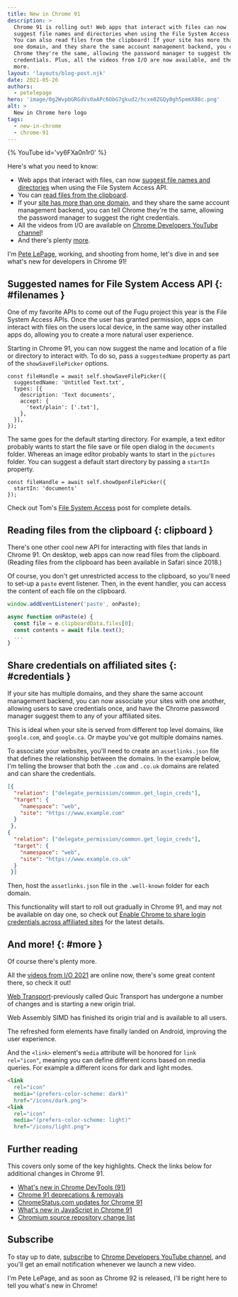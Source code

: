 ```yaml
---
title: New in Chrome 91
description: >
  Chrome 91 is rolling out! Web apps that interact with files can now
  suggest file names and directories when using the File System Access API.
  You can also read files from the clipboard! If your site has more than
  one domain, and they share the same account management backend, you can tell
  Chrome they're the same, allowing the password manager to suggest the right
  credentials. Plus, all the videos from I/O are now available, and there's plenty
  more.
layout: 'layouts/blog-post.njk'
date: 2021-05-26
authors:
  - petelepage
hero: 'image/0g2WvpbGRGdVs0aAPc6ObG7gkud2/hcxe0ZGQy0gh5pemX88c.png'
alt: >
  New in Chrome hero logo
tags:
  - new-in-chrome
  - chrome-91
---
```


{% YouTube id='vy6FXa0n1r0' %}

Here's what you need to know:

* Web apps that interact with files, can now
  [suggest file names and directories](#filenames) when using the File System Access API.
* You can [read files from the clipboard](#clipboard).
* If your [site has more than one domain](credentials), and they share the same
  account management backend, you can tell Chrome they're the same, allowing
  the password manager to suggest the right credentials.
* All the videos from I/O are available on [Chrome Developers YouTube channel](io-playlist)!
* And there's plenty [more](#more).

I'm [Pete LePage](https://petelepage.com/), working, and shooting
from home, let's dive in and see what's new for developers in Chrome 91!

## Suggested names for File System Access API {: #filenames }

One of my favorite APIs to come out of the Fugu project this year is the
File System Access APIs. Once the user has granted permission, apps can
interact with files on the users local device, in the same way other installed
apps do, allowing you to create a more natural user experience.

Starting in Chrome 91, you can now suggest the name and location of a file or
directory to interact with. To do so, pass a `suggestedName`
property as part of the `showSaveFilePicker` options.

```js/1
const fileHandle = await self.showSaveFilePicker({
  suggestedName: 'Untitled Text.txt',
  types: [{
    description: 'Text documents',
    accept: {
      'text/plain': ['.txt'],
    },
  }],
});
```

The same goes for the default starting directory. For example, a text editor
probably wants to start the file save or file open dialog in the `documents`
folder. Whereas an image editor probably wants to start in the `pictures`
folder. You can suggest a default start directory by passing a `startIn`
property.

```js/1
const fileHandle = await self.showOpenFilePicker({
  startIn: 'documents'
});
```

Check out Tom's [File System Access][fs-post] post for complete details.

## Reading files from the clipboard {: clipboard }

There's one other cool new API for interacting with files that lands in
Chrome 91. On desktop, web apps can now read files from the clipboard. (Reading
files from the clipboard has been available in Safari since 2018.)

Of course, you don't get unrestricted access to the clipboard, so you'll need
to set-up a `paste` event listener. Then, in the event handler, you can
access the content of each file on the clipboard.

```js
window.addEventListener('paste', onPaste);

async function onPaste(e) {
  const file = e.clipboardData.files[0];
  const contents = await file.text();
  ...
}
```

## Share credentials on affiliated sites {: #credentials }

If your site has multiple domains, and they share the same account management
backend, you can now associate your sites with one another, allowing users to
save credentials once, and have the Chrome password manager suggest them to
any of your affiliated sites.

This is ideal when your site is served from different top level domains,
like `google.com`, and `google.ca`. Or maybe you've got multiple domains
names.

To associate your websites, you'll need to create an `assetlinks.json` file
that defines the relationship between the domains. In the example below,
I'm telling the browser that both the `.com` and `.co.uk` domains are
related and can share the credentials.

```json
[{
  "relation": ["delegate_permission/common.get_login_creds"],
  "target": {
    "namespace": "web",
    "site": "https://www.example.com"
  }
 },
{
  "relation": ["delegate_permission/common.get_login_creds"],
  "target": {
    "namespace": "web",
    "site": "https://www.example.co.uk"
  }
 }]
```

Then, host the `assetlinks.json` file in the `.well-known` folder for
each domain.

This functionality will start to roll out gradually in Chrome 91, and may
not be available on day one, so check out
[Enable Chrome to share login credentials across affiliated sites][cred-post]
for the latest details.

## And more! {: #more }

Of course there's plenty more.

All the [videos from I/O 2021][io-playlist] are online now, there's some great
content there, so check it out!

[Web Transport][web-transport]-previously called Quic Transport has
undergone a number of changes and is starting a new origin trial.

Web Assembly SIMD has finished its origin trial and is available to all users.

The refreshed form elements have finally landed on Android, improving the
user experience.

And the `<link>` element's `media` attribute will be honored for
`link rel="icon"`, meaning you can define different icons based on media
queries. For example a different icons for dark and light modes.

```html
<link
  rel="icon"
  media="(prefers-color-scheme: dark)"
  href="/icons/dark.png">
<link
  rel="icon"
  media="(prefers-color-scheme: light)"
  href="/icons/light.png">
```

## Further reading

This covers only some of the key highlights. Check the links below for
additional changes in Chrome 91.

* [What's new in Chrome DevTools (91)](/blog/new-in-devtools-91)
* [Chrome 91 deprecations & removals](/blog/deps-rems-91/)
* [ChromeStatus.com updates for Chrome 91](https://www.chromestatus.com/features#milestone%3D91)
* [What's new in JavaScript in Chrome 91](https://v8.dev/blog/v8-release-91)
* [Chromium source repository change list](https://chromium.googlesource.com/chromium/src/+log/90.0.4430.71..91.0.4472.78)

## Subscribe

To stay up to date, [subscribe](https://goo.gl/6FP1a5)
to [Chrome Developers YouTube channel](https://www.youtube.com/user/ChromeDevelopers/),
and you'll get an email notification whenever we launch a new video.

I'm Pete LePage, and as soon as Chrome 92 is released, I'll be right here to
tell you what's new in Chrome!

[fs-post]: https://web.dev/file-system-access/
[cred-post]: https://developer.chrome.com/blog/site-affiliation/
[io-playlist]: https://www.youtube.com/playlist?list=PLNYkxOF6rcIAK3hg7C9WVBaGgWZeQCD12
[web-transport]: https://web.dev/webtransport/
